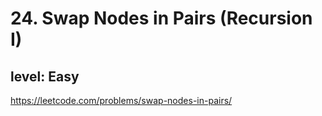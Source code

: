 # 24. Swap Nodes in Pairs (Recursion I)
## level: Easy

https://leetcode.com/problems/swap-nodes-in-pairs/
